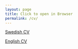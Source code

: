 ```yaml
---
layout: page
title: Click to open in Browser
permalink: /cv/
---
```

[Swedish CV](/files/CV_Personligt_brev_Oscar_Lundberg%20(4).pdf)

[English CV](/files/CV_Personligt_brev_Oscar_Lundberg_eng.pdf)